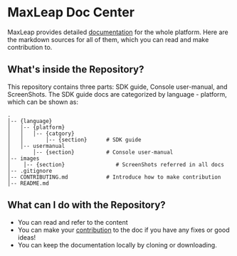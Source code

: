 # MaxLeap Doc Center

MaxLeap provides detailed [documentation](https://maxleap.cn/zh_cn/guide/docs.html) for the whole platform. Here are the markdown sources for all of them, which you can read and make contribution to.

## What's inside the Repository?

This repository contains three parts: SDK guide, Console user-manual, and ScreenShots.
The SDK guide docs are categorized by language - platform, which can be shown as:

	.
	│-- {language}
	│   │-- {platform}
	│   │   │-- {catgory}
	│   │       │-- {section}      # SDK guide
	│   │-- usermanual
	│       │-- {section}          # Console user-manual
	│-- images
	│	 │-- {section}                # ScreenShots referred in all docs
	│-- .gitignore
	│-- CONTRIBUTING.md            # Introduce how to make contribution
	│-- README.md

## What can I do with the Repository?

* You can read and refer to the content
* You can make your [contribution](https://github.com/MaxLeap/Docs/blob/master/CONTRIBUTING.md) to the doc if you have any fixes or good ideas!
* You can keep the documentation locally by cloning or downloading.
